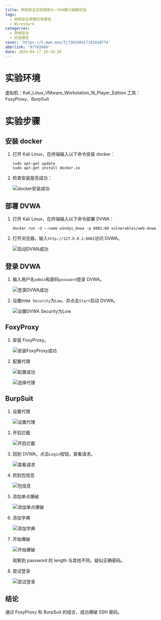 ```yaml
---
title: 网络安全实验报告4——SSH暴力破解实验
tags:
  - 网络安全原理实验报告
  - Wireshark
categories:
  - 网络安全
  - 实验报告
cover: 'https://t.mwm.moe/fj?20240417101810774'
abbrlink: '97781668'
date: 2024-04-17 10:18:10
---
```


# 实验环境

虚拟机：Kali_Linux_VMware_Workstation_16_Player_Edition
工具：FoxyProxy、BurpSuit

# 实验步骤

## 安装 docker

1. 打开 Kali Linux，在终端输入以下命令安装 docker：

   ```
   sudo apt-get update
   sudo apt-get install docker.io
   ```

2. 检查安装是否成功：

   ![docker安装成功](../img/CyberSecurity/4-DVWA/image.png)

## 部署 DVWA

1. 打开 Kali Linux，在终端输入以下命令部署 DVWA：

   ```
   docker run -d --name w1ndys_dvwa -p 8081:80 vulnerables/web-dvwa
   ```

2. 打开浏览器，输入`http://127.0.0.1:8081`访问 DVWA。

   ![启动DVWA成功](../img/CyberSecurity/4-DVWA/image-1.png)

## 登录 DVWA

1. 输入用户名`admin`和密码`password`登录 DVWA。

   ![登录DVWA成功](../img/CyberSecurity/4-DVWA/image-2.png)

2. 设置`DVWA Security`为`Low`，并点击`Start`启动 DVWA。

   ![设置DVWA Security为Low](../img/CyberSecurity/4-DVWA/image-3.png)

## FoxyProxy

1. 安装 FoxyProxy。

   ![安装FoxyProxy成功](../img/CyberSecurity/4-DVWA/image-4.png)

2. 配置代理

   ![配置成功](../img/CyberSecurity/4-DVWA/image-5.png)

   ![选择代理](../img/CyberSecurity/4-DVWA/image-6.png)

## BurpSuit

1. 设置代理

   ![设置代理](../img/CyberSecurity/4-DVWA/image-7.png)

2. 开启拦截

   ![开启拦截](../img/CyberSecurity/4-DVWA/image-8.png)

3. 回到 DVWA，点击`Login`按钮，查看请求。

   ![查看请求](../img/CyberSecurity/4-DVWA/image-9.png)

4. 抓到包信息

   ![包信息](../img/CyberSecurity/4-DVWA/image-10.png)

5. 添加单点爆破

   ![添加单点爆破](../img/CyberSecurity/4-DVWA/image-11.png)

6. 添加字典

   ![添加字典](../img/CyberSecurity/4-DVWA/image-12.png)

7. 开始爆破

   ![开始爆破](../img/CyberSecurity/4-DVWA/image-13.png)

   观察到 password 的 length 与其他不同，疑似正确密码。

8. 尝试登录

   ![尝试登录](../img/CyberSecurity/4-DVWA/image-14.png)

## 结论

通过 FoxyProxy 和 BurpSuit 的组合，成功爆破 SSH 密码。
